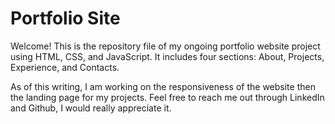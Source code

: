 # Portfolio Site
Welcome! This is the repository file of my ongoing portfolio website project using HTML, CSS, and JavaScript. It includes four sections: About, Projects, Experience, and Contacts.

As of this writing, I am working on the responsiveness of the website then the landing page for my projects. Feel free to reach me out through LinkedIn and Github, I would really appreciate it. 

